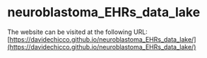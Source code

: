 # neuroblastoma_EHRs_data_lake

The website can be visited at the following URL:
[https://davidechicco.github.io/neuroblastoma_EHRs_data_lake/](https://davidechicco.github.io/neuroblastoma_EHRs_data_lake/)
